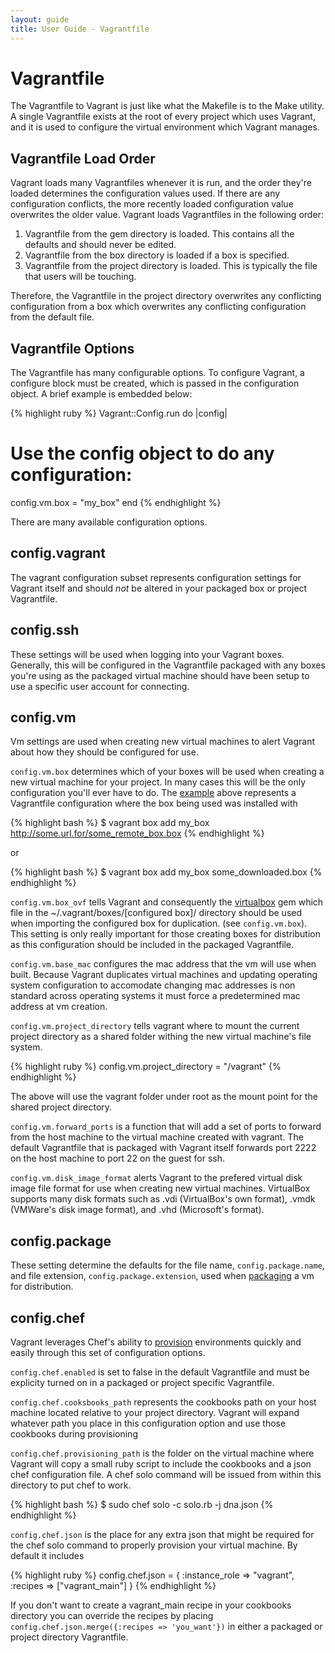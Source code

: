 ```yaml
---
layout: guide
title: User Guide - Vagrantfile
---
```

# Vagrantfile

The Vagrantfile to Vagrant is just like what the Makefile is to the Make utility.
A single Vagrantfile exists at the root of every project which uses Vagrant, and
it is used to configure the virtual environment which Vagrant manages.

## Vagrantfile Load Order

Vagrant loads many Vagrantfiles whenever it is run, and the order they're loaded
determines the configuration values used. If there
are any configuration conflicts, the more recently loaded configuration
value overwrites the older value. Vagrant loads Vagrantfiles in the following order:

1. Vagrantfile from the gem directory is loaded. This contains all the defaults
  and should never be edited.
2. Vagrantfile from the box directory is loaded if a box is specified.
3. Vagrantfile from the project directory is loaded. This is typically the
  file that users will be touching.

Therefore, the Vagrantfile in the project directory overwrites any conflicting
configuration from a box which overwrites any conflicting configuration from
the default file.

## Vagrantfile Options

The Vagrantfile has many configurable options. To configure Vagrant, a configure
block must be created, which is passed in the configuration object. A brief example
is embedded below:

<a name="init-config"> </a>
{% highlight ruby %}
Vagrant::Config.run do |config|
  # Use the config object to do any configuration:
  config.vm.box = "my_box"
end
{% endhighlight %}

There are many available configuration options.

## config.vagrant

The vagrant configuration subset represents configuration settings for Vagrant itself and 
should _*not*_ be altered in your packaged box or project Vagrantfile.

## config.ssh

These settings will be used when logging into your Vagrant boxes. Generally, this will be configured
in the Vagrantfile packaged with any boxes you're using as the packaged virtual machine should have been
setup to use a specific user account for connecting. 

## config.vm

Vm settings are used when creating new virtual machines to alert Vagrant about how they 
should be configured for use. 

`config.vm.box` determines which of your boxes will be used when creating a new virtual machine for your project.
In many cases this will be the only configuration you'll ever have to do. The [example](#init-config) above represents a
Vagrantfile configuration where the box being used was installed with 

{% highlight bash %}
$ vagrant box add my_box http://some.url.for/some_remote_box.box
{% endhighlight %}

or 

{% highlight bash %}
$ vagrant box add my_box some_downloaded.box
{% endhighlight %}

`config.vm.box_ovf` tells Vagrant and consequently the [virtualbox](http://github.com/mitchellh/virtualbox) gem
which file in the ~/.vagrant/boxes/[configured box]/ directory should be used when importing the configured box 
for duplication. (see `config.vm.box`). This setting is only really important for those creating 
boxes for distribution as this configuration should be included in the packaged Vagrantfile.

`config.vm.base_mac` configures the mac address that the vm will use when built. Because Vagrant duplicates virtual machines
and updating operating system configuration to accomodate changing mac addresses is non standard across operating systems it must
force a predetermined mac address at vm creation.

`config.vm.project_directory` tells vagrant where to mount the current project directory as a shared folder
withing the new virtual machine's file system. 

{% highlight ruby %}
config.vm.project_directory = "/vagrant"
{% endhighlight %}

The above will use the vagrant folder under root as the mount point for the shared project directory.

`config.vm.forward_ports` is a function that will add a set of ports to forward from the host machine to the virtual machine
created with vagrant. The default Vagrantfile that is packaged with Vagrant itself forwards port 2222 on the host machine to 
port 22 on the guest for ssh. 

`config.vm.disk_image_format` alerts Vagrant to the prefered virtual disk image file format for use when creating new virtual machines. VirtualBox 
supports many disk formats such as .vdi (VirtualBox's own format), .vmdk (VMWare's disk image format), and .vhd (Microsoft's format).


## config.package

These setting determine the defaults for the file name, `config.package.name`, and file extension, `config.package.extension`, used
when [packaging](/docs/getting-started/packaging.html) a vm for distribution. 

## config.chef

Vagrant leverages Chef's ability to [provision](/docs/user-guide/provisioning.html) environments quickly and easily through this set of configuration options. 

`config.chef.enabled` is set to false in the default Vagrantfile and must be explicity turned on in a packaged or project specific Vagrantfile.

`config.chef.cooksbooks_path` represents the cookbooks path on your host machine located relative to your project directory. Vagrant will expand whatever path you
place in this configuration option and use those cookbooks during provisioning

`config.chef.provisioning_path` is the folder on the virtual machine where Vagrant will copy a small ruby script to include the cookbooks and a json chef configuration file. A chef solo command will be issued from within this directory to put chef to work.

{% highlight bash %}
$ sudo chef solo -c solo.rb -j dna.json
{% endhighlight %}

`config.chef.json` is the place for any extra json that might be required for the chef solo command to properly provision your virtual machine. By default it includes

{% highlight ruby %}
config.chef.json = {
  :instance_role => "vagrant",
  :recipes => ["vagrant_main"] 
}
{% endhighlight %}

If you don't want to create a vagrant_main recipe in your cookbooks directory you can override the recipes by placing `config.chef.json.merge({:recipes => 'you_want'})`
in either a packaged or project directory Vagrantfile.
